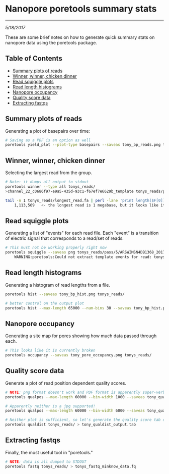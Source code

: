 # Nanopore poretools summary stats
---
*5/18/2017*

These are some brief notes on how to generate quick summary stats on nanopore data using the poretools package.

## Table of Contents
* [Summary plots of reads](#summary)
* [Winner, winner, chicken dinner](#winner)
* [Read squiggle plots](#squiggle)
* [Read length histograms](#hist)
* [Nanopore occupancy](#occupancy)
* [Quality score data](#quality)
* [Extracting fastqs](#fastqs)


<a name="summary"></a>
## Summary plots of reads

Generating a plot of basepairs over time:

```bash
# Saving as a PDF is an option as well
poretools yield_plot --plot-type basepairs --saveas tony_bp_reads.png tonys_reads/
```

<a name="winner"></a>
## Winner, winner, chicken dinner

Selecting the largest read from the group.

```bash
# Note: it dumps all output to stdout
poretools winner --type all tonys_reads/
>channel_22_c0686f97-e9a5-435d-93c1-f67ef7e6629b_template tonys_reads/pass/5/ARSWIMSN4DB1368_20170512_FNFAE32444_MN19849_sequencing_run_Fibro_UWT1_13838_ch22_read10813_strand.fast5

tail -n 1 tonys_reads/longest_read.fa | perl -lane 'print length($F[0]);'
	1,113,569   <- the longest read is 1 megabase, but it looks like it's a repetitive junk read
```
<a name="squiggle"></a>
## Read squiggle plots

Generating a list of "events" for each read file. Each "event" is a transition of electric signal that corresponds to a read/set of reads.

```bash
# This must not be working properly right now
poretools squiggle --saveas png tonys_reads/pass/5/ARSWIMSN4DB1368_20170512_FNFAE32444_MN19849_sequencing_run_Fibro_UWT1_13838_ch98_read6334_strand.fast5
	WARNING:poretools:Could not extract template events for read: tonys_reads/pass/5/	ARSWIMSN4DB1368_20170512_FNFAE32444_MN19849_sequencing_run_Fibro_UWT1_13838_ch98_read6334_strand.fast5.
```

<a name="hist"></a>
## Read length histograms

Generating a histogram of read lengths from a file.

```bash
poretools hist --saveas tony_bp_hist.png tonys_reads/

# better control on the output plot
poretools hist --max-length 65000 --num-bins 30 --saveas tony_bp_hist.png tonys_reads/
```

<a name="occupancy"></a>
## Nanopore occupancy

Generating a site map for pores showing how much data passed through each.

```bash
# This looks like it is currently broken
poretools occupancy --saveas tony_pore_occupancy.png tonys_reads/
```
<a name="quality"></a>
## Quality score data

Generate a plot of read position dependent quality scores.

```bash
# NOTE: png format doesn't work and PDF format is apparently super-verbose, leading to huge files!
poretools qualpos --max-length 60000 --bin-width 1000 --saveas tony_qual_score_whisker.pdf tonys_reads/

# Apparently neither is a jpg supported!
poretools qualpos --max-length 60000 --bin-width 6000 --saveas tony_qual_score_whisker.jpg tonys_reads

# Neither plot is sufficient, so let's generate the quality score tab delimited data for review
poretools qualdist tonys_reads/ > tony_qualdist_output.tab
```

<a name="fastqs"></a>
## Extracting fastqs

Finally, the most useful tool in "poretools."

```bash
# NOTE: data is all dumped to STDOUT
poretools fastq tonys_reads/ > tonys_fastq_minknow_data.fq
```
